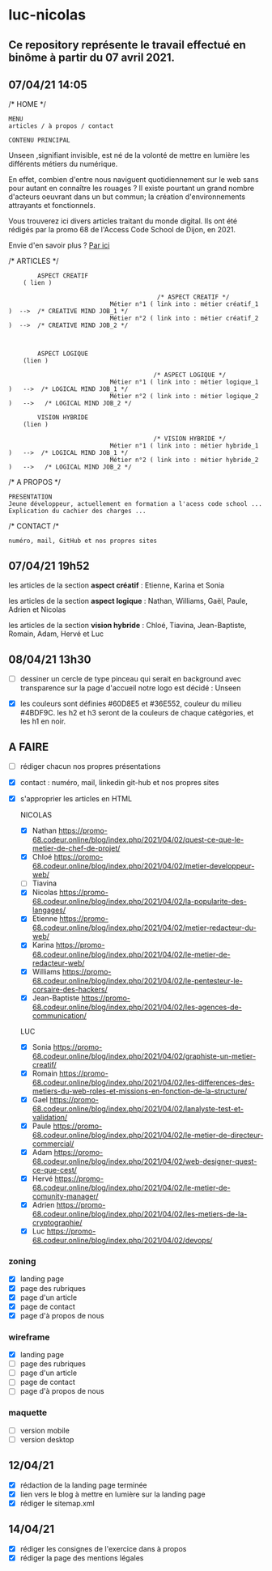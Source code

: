 # luc-nicolas

## Ce repository représente le travail effectué en binôme à partir du 07 avril 2021.



## 07/04/21  14:05


/* HOME */


    MENU 
    articles / à propos / contact

    CONTENU PRINCIPAL
Unseen <!--logo à insérer-->,signifiant invisible, est né de la volonté de mettre en lumière les différents métiers du numérique.

En effet, combien d'entre nous naviguent quotidiennement sur le web sans pour autant en connaître les rouages ?
Il existe pourtant un grand nombre d'acteurs oeuvrant dans un but commun; la création d'environnements attrayants et fonctionnels.

Vous trouverez ici divers articles traitant du monde digital.
Ils ont été rédigés par la promo 68 de l'Access Code School de Dijon, en 2021.

Envie d'en savoir plus ?
<a href="">Par ici</a>


/* ARTICLES */


            ASPECT CREATIF
        ( lien )

                                             /* ASPECT CREATIF */
                                Métier n°1 ( link into : métier créatif_1 )  -->  /* CREATIVE MIND JOB_1 */
                                Métier n°2 ( link into : métier créatif_2 )  -->  /* CREATIVE MIND JOB_2 */



            ASPECT LOGIQUE
        (lien )

                                            /* ASPECT LOGIQUE */
                                Métier n°1 ( link into : métier logique_1 )   -->  /* LOGICAL MIND JOB_1 */
                                Métier n°2 ( link into : métier logique_2 )   -->   /* LOGICAL MIND JOB_2 */

            VISION HYBRIDE
        (lien )

                                            /* VISION HYBRIDE */
                                Métier n°1 ( link into : métier hybride_1 )   -->  /* LOGICAL MIND JOB_1 */
                                Métier n°2 ( link into : métier hybride_2 )   -->   /* LOGICAL MIND JOB_2 */
                                

/*  A PROPOS */

    PRESENTATION
    Jeune développeur, actuellement en formation a l'acess code school ...
    Explication du cachier des charges ...



/* CONTACT /*

    numéro, mail, GitHub et nos propres sites

    
## 07/04/21 19h52

les articles de la section **aspect créatif** : 
Etienne, Karina et Sonia

les articles de la section **aspect logique** :
Nathan, Williams, Gaël, Paule, Adrien et Nicolas

les articles de la section **vision hybride** : 
Chloé, Tiavina, Jean-Baptiste, Romain, Adam, Hervé et Luc

## 08/04/21 13h30 

- [ ] dessiner un cercle de type pinceau qui serait en background avec transparence sur la page d'accueil
notre logo est décidé : Unseen

- [X] les couleurs sont définies #60D8E5 et #36E552, couleur du milieu #4BDF9C.
les h2 et h3 seront de la couleurs de chaque catégories, et les h1 en noir.

## A FAIRE

- [ ] rédiger chacun nos propres présentations

- [X] contact : numéro, mail, linkedin git-hub et nos propres sites

- [X] s'approprier les articles en HTML
   
    NICOLAS
    - [X] Nathan https://promo-68.codeur.online/blog/index.php/2021/04/02/quest-ce-que-le-metier-de-chef-de-projet/
    - [X] Chloé https://promo-68.codeur.online/blog/index.php/2021/04/02/metier-developpeur-web/
    - [ ] Tiavina
    - [X] Nicolas https://promo-68.codeur.online/blog/index.php/2021/04/02/la-popularite-des-langages/
    - [X] Etienne https://promo-68.codeur.online/blog/index.php/2021/04/02/metier-redacteur-du-web/
    - [X] Karina https://promo-68.codeur.online/blog/index.php/2021/04/02/le-metier-de-redacteur-web/
    - [X] Williams https://promo-68.codeur.online/blog/index.php/2021/04/02/le-pentesteur-le-corsaire-des-hackers/
    - [X] Jean-Baptiste https://promo-68.codeur.online/blog/index.php/2021/04/02/les-agences-de-communication/

    LUC
    - [X] Sonia https://promo-68.codeur.online/blog/index.php/2021/04/02/graphiste-un-metier-creatif/
    - [X] Romain https://promo-68.codeur.online/blog/index.php/2021/04/02/les-differences-des-metiers-du-web-roles-et-missions-en-fonction-de-la-structure/
    - [X] Gael https://promo-68.codeur.online/blog/index.php/2021/04/02/lanalyste-test-et-validation/
    - [X] Paule https://promo-68.codeur.online/blog/index.php/2021/04/02/le-metier-de-directeur-commercial/
    - [X] Adam https://promo-68.codeur.online/blog/index.php/2021/04/02/web-designer-quest-ce-que-cest/
    - [X] Hervé https://promo-68.codeur.online/blog/index.php/2021/04/02/le-metier-de-comunity-manager/
    - [X] Adrien https://promo-68.codeur.online/blog/index.php/2021/04/02/les-metiers-de-la-cryptographie/
    - [X] Luc https://promo-68.codeur.online/blog/index.php/2021/04/02/devops/
    
### zoning
- [X] landing page
- [X] page des rubriques
- [X] page d'un article
- [X] page de contact
- [X] page d'à propos de nous

### wireframe
- [X] landing page
- [ ] page des rubriques
- [ ] page d'un article
- [ ] page de contact
- [ ] page d'à propos de nous

### maquette
- [ ] version mobile
- [ ] version desktop

## 12/04/21

- [X] rédaction de la landing page terminée
- [X] lien vers le blog à mettre en lumière sur la landing page
- [X] rédiger le sitemap.xml

## 14/04/21
- [X] rédiger les consignes de l'exercice dans à propos
- [X] rédiger la page des mentions légales
